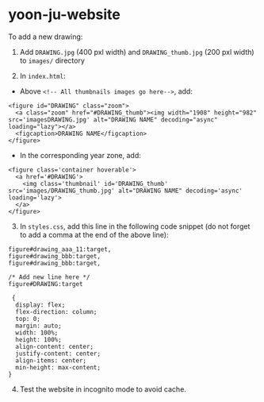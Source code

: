 # yoon-ju-website

To add a new drawing:

1) Add `DRAWING.jpg` (400 pxl width) and `DRAWING_thumb.jpg` (200 pxl width) to `images/` directory

2) In `index.html`:

- Above `<!-- All thumbnails images go here-->`, add:

```
<figure id="DRAWING" class="zoom">
  <a class="zoom" href="#DRAWING_thumb"><img width="1908" height="982" src='imagesDRAWING.jpg' alt="DRAWING NAME" decoding="async" loading="lazy"></a>
  <figcaption>DRAWING NAME</figcaption>
</figure>
````

- In the corresponding year zone, add:

```
<figure class='container hoverable'>
  <a href='#DRAWING'>
    <img class='thumbnail' id='DRAWING_thumb' src='images/DRAWING_thumb.jpg' alt="DRAWING NAME" decoding='async' loading='lazy'>
  </a>
</figure>
```

3) In `styles.css`, add this line in the following code snippet (do not forget to add a comma at the end of the above line):

```
figure#drawing_aaa_11:target,
figure#drawing_bbb:target,
figure#drawing_bbb:target,

/* Add new line here */
figure#DRAWING:target

 {
  display: flex;
  flex-direction: column;
  top: 0;
  margin: auto;
  width: 100%;
  height: 100%;
  align-content: center;
  justify-content: center;
  align-items: center;
  min-height: max-content;
}
```

4) Test the website in incognito mode to avoid cache.
